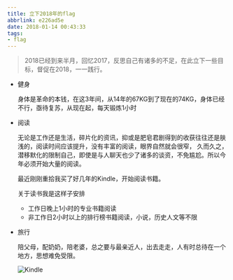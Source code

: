 ```yaml
---
title: 立下2018年的flag
abbrlink: e226ad5e
date: 2018-01-14 00:43:33
tags:
- flag
---
```

> 2018已经到来半月，回忆2017，反思自己有诸多的不足，在此立下一些目标，督促在2018，一一践行。

+ 健身
  
  身体是革命的本钱，在这3年间，从14年的67KG到了现在的74KG，身体已经不行，亟待复苏，从现在起，每天锻炼1小时
  
+ 阅读
    
  无论是工作还是生活，碎片化的资讯，抑或是肥皂君剧得到的收获往往还是肤浅的，阅读时间应该提升，没有丰富的阅读，眼界自然就会很窄，
  久而久之，潜移默化的限制自己，即使是与人聊天也少了诸多的谈资，不免尴尬。所以今年必须开始大量的阅读。
  
  最近刚刚重拾我买了好几年的Kindle，开始阅读书籍。
  
  关于读书我是这样子安排
  
  - 工作日晚上1小时的专业书籍阅读
  - 非工作日2小时以上的排行榜书籍阅读，小说，历史人文等不限
  
+ 旅行
 
  陪父母，配奶奶，陪老婆，总之要与最亲近人，出去走走，人有时总待在一个地方，思想难免受限。
  
  ![Kindle](http://or0g12e5e.bkt.clouddn.com/blog/2018-01-13-165556.png)
